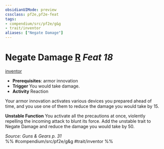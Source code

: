 ```yaml
---
obsidianUIMode: preview
cssclass: pf2e,pf2e-feat
tags:
- compendium/src/pf2e/g&g
- trait/inventor
aliases: ["Negate Damage"]
---
```

# Negate Damage  [R](../../rules/core-rulebook/chapter-9-playing-the-game.md#Actions "Reaction") *Feat 18*  
[inventor](../../rules/traits/inventor-g-g.md)  

- **Prerequisites**: armor innovation
- **Trigger** You would take damage.
- **Activity** Reaction

Your armor innovation activates various devices you prepared ahead of time, and you use one of them to reduce the damage you would take by 15.

**Unstable Function** You activate all the precautions at once, violently repelling the incoming attack to blunt its force. Add the unstable trait to Negate Damage and reduce the damage you would take by 50.

*Source: Guns & Gears p. 31*  
%% #compendium/src/pf2e/g&g #trait/inventor %%